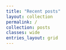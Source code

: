 ```yaml
---
title: "Recent posts"
layout: collection
permalink: /
collection: posts
classes: wide
entries_layout: grid
---
```

